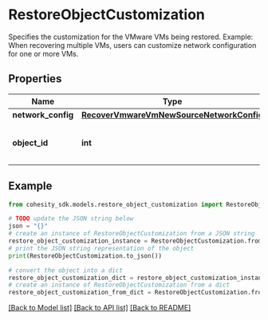 # RestoreObjectCustomization

Specifies the customization for the VMware VMs being restored. Example: When recovering multiple VMs, users can customize network configuration for one or more VMs.

## Properties

Name | Type | Description | Notes
------------ | ------------- | ------------- | -------------
**network_config** | [**RecoverVmwareVmNewSourceNetworkConfig**](RecoverVmwareVmNewSourceNetworkConfig.md) |  | [optional] 
**object_id** | **int** | Specifies the object id of the VM. | [optional] 

## Example

```python
from cohesity_sdk.models.restore_object_customization import RestoreObjectCustomization

# TODO update the JSON string below
json = "{}"
# create an instance of RestoreObjectCustomization from a JSON string
restore_object_customization_instance = RestoreObjectCustomization.from_json(json)
# print the JSON string representation of the object
print(RestoreObjectCustomization.to_json())

# convert the object into a dict
restore_object_customization_dict = restore_object_customization_instance.to_dict()
# create an instance of RestoreObjectCustomization from a dict
restore_object_customization_from_dict = RestoreObjectCustomization.from_dict(restore_object_customization_dict)
```
[[Back to Model list]](../README.md#documentation-for-models) [[Back to API list]](../README.md#documentation-for-api-endpoints) [[Back to README]](../README.md)


